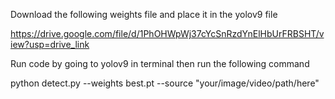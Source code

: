 Download the following weights file and place it in the yolov9 file

https://drive.google.com/file/d/1PhOHWpWj37cYcSnRzdYnElHbUrFRBSHT/view?usp=drive_link

Run code by going to yolov9 in terminal then run the following command

python detect.py --weights best.pt --source "your/image/video/path/here"

